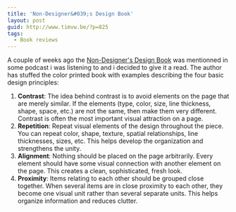 ```yaml
---
title: 'Non-Designer&#039;s Design Book'
layout: post
guid: http://www.timvw.be/?p=825
tags:
  - Book reviews
---
```

A couple of weeks ago the [Non-Designer's Design Book](http://www.amazon.com/Non-Designers-Design-Book-3rd-Designers/dp/0321534042) was mentionned in some podcast i was listening to and i decided to give it a read. The author has stuffed the color printed book with examples describing the four basic design principles:

  1. **Contrast**: The idea behind contrast is to avoid elements on the page that are merely similar. If the elements (type, color, size, line thickness, shape, space, etc.) are not the same, then make them very different. Contrast is often the most important visual attraction on a page.
  2. **Repetition**: Repeat visual elements of the design throughout the piece. You can repeat color, shape, texture, spatial relationships, line thicknesses, sizes, etc. This helps develop the organization and strengthens the unity.
  3. **Alignment**: Nothing should be placed on the page arbitrarily. Every element should have some visual connection with another element on the page. This creates a clean, sophisticated, fresh look.
  4. **Proximity**: Items relating to each other should be grouped close together. When several items are in close proximity to each other, they become one visual unit rather than several separate units. This helps organize information and reduces clutter.
